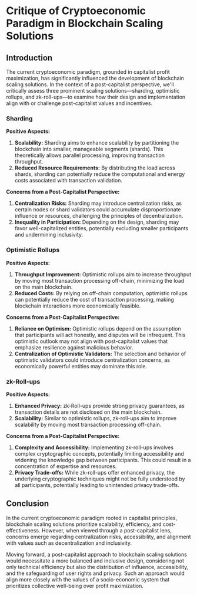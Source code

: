 # Critique of Cryptoeconomic Paradigm in Blockchain Scaling Solutions

## Introduction

The current cryptoeconomic paradigm, grounded in capitalist profit maximization, has significantly influenced the development of blockchain scaling solutions. In the context of a post-capitalist perspective, we'll critically assess three prominent scaling solutions—sharding, optimistic rollups, and zk-roll-ups—to examine how their design and implementation align with or challenge post-capitalist values and incentives.

### Sharding

**Positive Aspects:**
1. **Scalability:** Sharding aims to enhance scalability by partitioning the blockchain into smaller, manageable segments (shards). This theoretically allows parallel processing, improving transaction throughput.
2. **Reduced Resource Requirements:** By distributing the load across shards, sharding can potentially reduce the computational and energy costs associated with transaction validation.

**Concerns from a Post-Capitalist Perspective:**
1. **Centralization Risks:** Sharding may introduce centralization risks, as certain nodes or shard validators could accumulate disproportionate influence or resources, challenging the principles of decentralization.
2. **Inequality in Participation:** Depending on the design, sharding may favor well-capitalized entities, potentially excluding smaller participants and undermining inclusivity.

### Optimistic Rollups

**Positive Aspects:**
1. **Throughput Improvement:** Optimistic rollups aim to increase throughput by moving most transaction processing off-chain, minimizing the load on the main blockchain.
2. **Reduced Costs:** By relying on off-chain computation, optimistic rollups can potentially reduce the cost of transaction processing, making blockchain interactions more economically feasible.

**Concerns from a Post-Capitalist Perspective:**
1. **Reliance on Optimism:** Optimistic rollups depend on the assumption that participants will act honestly, and disputes will be infrequent. This optimistic outlook may not align with post-capitalist values that emphasize resilience against malicious behavior.
2. **Centralization of Optimistic Validators:** The selection and behavior of optimistic validators could introduce centralization concerns, as economically powerful entities may dominate this role.

### zk-Roll-ups

**Positive Aspects:**
1. **Enhanced Privacy:** zk-Roll-ups provide strong privacy guarantees, as transaction details are not disclosed on the main blockchain.
2. **Scalability:** Similar to optimistic rollups, zk-roll-ups aim to improve scalability by moving most transaction processing off-chain.

**Concerns from a Post-Capitalist Perspective:**
1. **Complexity and Accessibility:** Implementing zk-roll-ups involves complex cryptographic concepts, potentially limiting accessibility and widening the knowledge gap between participants. This could result in a concentration of expertise and resources.
2. **Privacy Trade-offs:** While zk-roll-ups offer enhanced privacy, the underlying cryptographic techniques might not be fully understood by all participants, potentially leading to unintended privacy trade-offs.

## Conclusion

In the current cryptoeconomic paradigm rooted in capitalist principles, blockchain scaling solutions prioritize scalability, efficiency, and cost-effectiveness. However, when viewed through a post-capitalist lens, concerns emerge regarding centralization risks, accessibility, and alignment with values such as decentralization and inclusivity.

Moving forward, a post-capitalist approach to blockchain scaling solutions would necessitate a more balanced and inclusive design, considering not only technical efficiency but also the distribution of influence, accessibility, and the safeguarding of user rights and privacy. Such an approach would align more closely with the values of a socio-economic system that prioritizes collective well-being over profit maximization.
